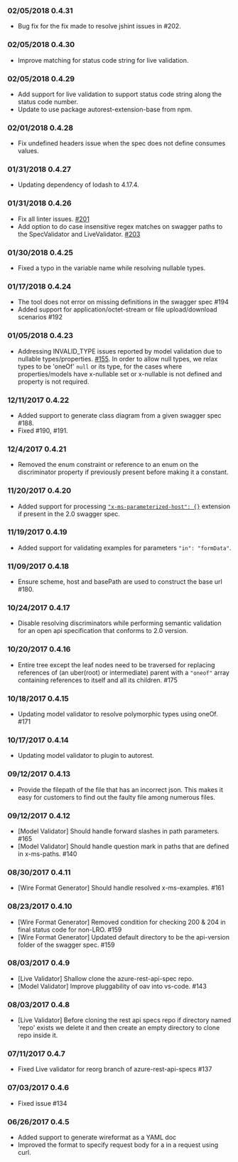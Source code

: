 ### 02/05/2018 0.4.31
- Bug fix for the fix made to resolve jshint issues in #202.

### 02/05/2018 0.4.30
- Improve matching for status code string for live validation.

### 02/05/2018 0.4.29
- Add support for live validation to support status code string along the status code number.
- Update to use package autorest-extension-base from npm.

### 02/01/2018 0.4.28
- Fix undefined headers issue when the spec does not define consumes values.

### 01/31/2018 0.4.27
- Updating dependency of lodash to 4.17.4.

### 01/31/2018 0.4.26
- Fix all linter issues. [#201](https://github.com/Azure/oav/issues/201)
- Add option to do case insensitive regex matches on swagger paths to the SpecValidator and LiveValidator. [#203](https://github.com/Azure/oav/issues/203)

### 01/30/2018 0.4.25
- Fixed a typo in the variable name while resolving nullable types.

### 01/17/2018 0.4.24
- The tool does not error on missing definitions in the swagger spec #194
- Added support for application/octet-stream or file upload/download scenarios #192

### 01/05/2018 0.4.23
- Addressing INVALID_TYPE issues reported by model validation due to nullable types/properties. [#155](https://github.com/Azure/oav/issues/155). In order to allow null types, we relax types to be 'oneOf' `null` or its type, for the cases where properties/models have x-nullable set or x-nullable is not defined and property is not required.

### 12/11/2017 0.4.22
- Added support to generate class diagram from a given swagger spec #188.
- Fixed #190, #191.
### 12/4/2017 0.4.21
- Removed the enum constraint or reference to an enum on the discriminator property if previously present before making it a constant.

### 11/20/2017 0.4.20
- Added support for processing [`"x-ms-parameterized-host": {}`](https://github.com/Azure/autorest/tree/master/docs/extensions#x-ms-parameterized-host) extension if present in the 2.0 swagger spec.

### 11/19/2017 0.4.19
- Added support for validating examples for parameters `"in": "formData"`.

### 11/09/2017 0.4.18
- Ensure scheme, host and basePath are used to construct the base url #180.

### 10/24/2017 0.4.17
- Disable resolving discriminators while performing semantic validation for an open api specification that conforms to 2.0 version.

### 10/20/2017 0.4.16
- Entire tree except the leaf nodes need to be traversed for replacing references of (an uber(root) or intermediate) parent with a `"oneof"` array containing references to itself and all its children. #175

### 10/18/2017 0.4.15
- Updating model validator to resolve polymorphic types using oneOf. #171

### 10/17/2017 0.4.14
- Updating model validator to plugin to autorest.

### 09/12/2017 0.4.13
- Provide the filepath of the file that has an incorrect json. This makes it easy for customers to find out the faulty file among numerous files.

### 09/12/2017 0.4.12
- [Model Validator] Should handle forward slashes in path parameters. #165
- [Model Validator] Should handle question mark in paths that are defined in x-ms-paths. #140

### 08/30/2017 0.4.11
- [Wire Format Generator] Should handle resolved x-ms-examples. #161

### 08/23/2017 0.4.10
 - [Wire Format Generator] Removed condition for checking 200 & 204 in final status code for non-LRO. #159
 - [Wire Format Generator] Updated default directory to be the api-version folder of the swagger spec. #159

### 08/03/2017 0.4.9
 - [Live Validator] Shallow clone the azure-rest-api-spec repo.
 - [Model Validator] Improve pluggability of oav into vs-code. #143

### 08/03/2017 0.4.8
 - [Live Validator] Before cloning the rest api specs repo if directory named 'repo' exists we delete it and then create an empty directory to clone repo inside it.

### 07/11/2017 0.4.7
 - Fixed Live validator for reorg branch of azure-rest-api-specs #137

### 07/03/2017 0.4.6
- Fixed issue #134

### 06/26/2017 0.4.5
- Added support to generate wireformat as a YAML doc
- Improved the format to specify request body for a in a request using curl.
